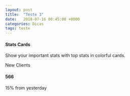 ```yaml
---
layout: post
title:  "Teste 3"
date:   2018-07-16 00:45:00 +0000
categories: Dicas
tags: teste
---
```


<!--card stats start-->
<div id="card-stats" class="seaction">
  <h4 class="header">Stats Cards</h4>
  <p> Show your important stats with top stats in colorful cards.</p>
  <div class="row">
                <div class="col s12 m6 l3">
                    <div class="card">
                        <div class="card-content  green white-text">
                            <p class="card-stats-title"><i class="mdi-social-group-add"></i> New Clients</p>
                            <h4 class="card-stats-number">566</h4>
                            <p class="card-stats-compare"><i class="mdi-hardware-keyboard-arrow-up"></i> 15% <span class="green-text text-lighten-5">from yesterday</span>
                            </p>
                        </div>
                        <div class="card-action  green darken-2">
                            <div id="clients-bar"></div>
                        </div>
                    </div>
                </div>
  </div>
</div>

